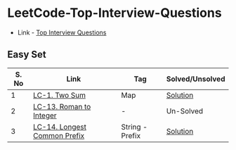 
# LeetCode-Top-Interview-Questions


- Link - [Top Interview Questions](https://leetcode.com/problem-list/top-interview-questions/)

## Easy Set

| S. No | Link | Tag | Solved/Unsolved|
|--|--|--|--|
| 1 |[LC-1. Two Sum](https://leetcode.com/problems/two-sum/)  | Map | [Solution](https://github.com/BornOn27/LeetCode-Top-Interview-Questions/blob/main/src/main/easy/LC_0001_TwoSum.java) |
| 2 | [LC-13. Roman to Integer](https://leetcode.com/problems/roman-to-integer/)   | - | Un-Solved|
| 3 |[LC-14. Longest Common Prefix](https://leetcode.com/problems/longest-common-prefix/)  | String - Prefix | [Solution](https://github.com/BornOn27/LeetCode-Top-Interview-Questions/blob/main/src/main/easy/LC_0014_LongestCommonPrefix.java) |
